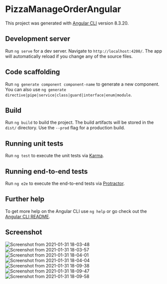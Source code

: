 # PizzaManageOrderAngular

This project was generated with [Angular CLI](https://github.com/angular/angular-cli) version 8.3.20.

## Development server

Run `ng serve` for a dev server. Navigate to `http://localhost:4200/`. The app will automatically reload if you change any of the source files.

## Code scaffolding

Run `ng generate component component-name` to generate a new component. You can also use `ng generate directive|pipe|service|class|guard|interface|enum|module`.

## Build

Run `ng build` to build the project. The build artifacts will be stored in the `dist/` directory. Use the `--prod` flag for a production build.

## Running unit tests

Run `ng test` to execute the unit tests via [Karma](https://karma-runner.github.io).

## Running end-to-end tests

Run `ng e2e` to execute the end-to-end tests via [Protractor](http://www.protractortest.org/).

## Further help

To get more help on the Angular CLI use `ng help` or go check out the [Angular CLI README](https://github.com/angular/angular-cli/blob/master/README.md).

## Screenshot

![Screenshot from 2021-01-31 18-03-48](https://user-images.githubusercontent.com/44340039/106384046-183e4600-63ef-11eb-8b3a-0620f73a5301.png)
![Screenshot from 2021-01-31 18-03-57](https://user-images.githubusercontent.com/44340039/106384048-1a080980-63ef-11eb-8a3f-b069b308912a.png)
![Screenshot from 2021-01-31 18-04-01](https://user-images.githubusercontent.com/44340039/106384049-1b393680-63ef-11eb-9287-5f26f8862c52.png)
![Screenshot from 2021-01-31 18-04-04](https://user-images.githubusercontent.com/44340039/106384050-1d02fa00-63ef-11eb-9d9e-4002d6b3290d.png)
![Screenshot from 2021-01-31 18-09-38](https://user-images.githubusercontent.com/44340039/106384172-9d295f80-63ef-11eb-94a8-e8fcd15c51a2.png)
![Screenshot from 2021-01-31 18-09-47](https://user-images.githubusercontent.com/44340039/106384184-a0245000-63ef-11eb-997e-4a9f3fcfad14.png)
![Screenshot from 2021-01-31 18-09-58](https://user-images.githubusercontent.com/44340039/106384192-a1ee1380-63ef-11eb-917f-3a91586a4dc0.png)

